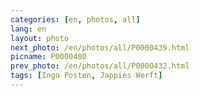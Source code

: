 ```yaml
---
categories: [en, photos, all]
lang: en
layout: photo
next_photo: /en/photos/all/P0000439.html
picname: P0000400
prev_photo: /en/photos/all/P0000432.html
tags: [Ingo Posten, Jappies Werft]
---
```

